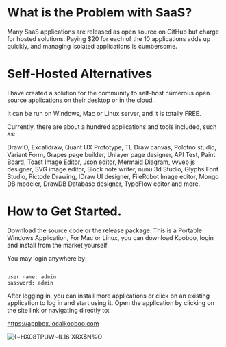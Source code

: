# What is the Problem with SaaS?

Many SaaS applications are released as open source on GitHub but charge for hosted solutions. Paying $20 for each of the 10 applications adds up quickly, and managing isolated applications is cumbersome.
 

# Self-Hosted Alternatives

I have created a solution for the community to self-host numerous open source applications on their desktop or in the cloud.  

It can be run on Windows, Mac or Linux server, and it is totally FREE. 

Currently, there are about a hundred applications and tools included, such as: 

DrawIO, Excalidraw, Quant UX Prototype, TL Draw canvas, Polotno studio, Variant Form, Grapes page builder, Unlayer page designer, API Test, Paint Board, Toast Image Editor, Json editor, Mermaid Diagram, vvveb js designer, SVG image editor, Block note writer, nunu 3d Studio, Glyphs Font Studio, Pictode Drawing, IDraw UI designer, FileRobot Image editor, Mongo DB modeler, DrawDB Database designer, TypeFlow editor and more.


# How to Get Started.

Download the source code or the release package. This is a Portable Windows Application, For Mac or Linux, you can download Kooboo, login and install from the market yourself. 

You may login anywhere by:

```Text

user name: admin
password: admin

```


After logging in, you can install more applications or click on an existing application to log in and start using it. Open the application by clicking on the site link or navigating directly to:  
 
https://appbox.localkooboo.com

![{~HX08TPUW~(L16 XRX$N%O](https://github.com/user-attachments/assets/5d344b9d-bf5d-44c7-9b95-3d2e54390c83)
